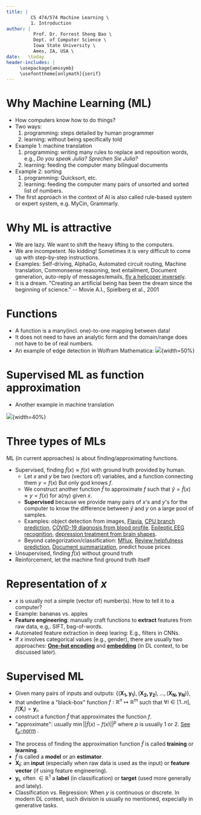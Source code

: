 ```yaml
---
title: | 
         CS 474/574 Machine Learning \
         1. Introduction
author: |
          Prof. Dr. Forrest Sheng Bao \
          Dept. of Computer Science \
          Iowa State University \
          Ames, IA, USA \
date:   \today
header-includes: |
     \usepackage{amssymb}
     \usefonttheme[onlymath]{serif}
---
```


# Why Machine Learning (ML)

- How computers know how to do things?
- Two ways:
    1. programming: steps detailed by human programmer
    2. learning: without being specifically told 
- Example 1: machine translation
    1. programming: writing many rules to replace and reposition words, e.g., 
    _Do you speak Julia?_ _Sprechen Sie Julia?_   
    2. learning: feeding the computer many bilingual documents 
- Example 2: sorting 
    1. programming: Quicksort, etc. 
    2. learning: feeding the computer many pairs of unsorted and sorted list of numbers. 
- The first approach in the context of AI is also called rule-based system or expert system, e.g. MyCin, Grammarly. 

# Why ML is attractive

- We are lazy. We want to shift the heavy lifting to the computers. 
- We are incompetent. No kidding! Sometimes it is very difficult to come up with step-by-step instructions. 
- Examples: Self-driving, AlphaGo, Automated circuit routing, Machine translation, Commonsense reasoning, text entailment, Document generation, auto-reply of messages/emails, [fly a helicoper inversely](https://www.youtube.com/watch?v=M-QUkgk3HyE). 
- It is a dream. "Creating an artificial being has been the dream since the beginning of science." -- Movie A.I., Spielberg et al., 2001

# Functions

* A function is a many(incl. one)-to-one mapping between data!
* It does not need to have an analytic form and the domain/range does not have to be of real numbers.
* An example of edge detection in Wolfram Mathematica:
![](./figs/Wolfram_edgedetect.png){width=50%}

# Supervised ML as function approximation
* Another example in machine translation

![](./figs/Wolfram_translate.png){width=40%}

# Three types of MLs

ML (in current approaches) is about finding/approximating functions. 

- Supervised, finding $\hat{f}(x) \approx f(x)$ with ground truth provided by human. 
    * Let $x$ and $y$ be two (vectors of) variables, and a function connecting them $y = f(x)$ But only god knows $f$. 
    * We construct another function $\hat{f}$ to approximate $f$ such that $\hat{y} = \hat{f}(x) \approx y = f(x)$ for a(ny) given $x$. 
    * **Supervised** because we  provide many pairs of $x$'s and $y$'s for the computer to know the difference between $\hat{y}$ and $y$ on a large pool of samples. 
    * Examples: object detection from images, [Flavia](http://flavia.sourceforge.net/), [CPU branch prediction](https://www.electronicdesign.com/technologies/microprocessors/article/21802106/ai-helps-amds-ryzen-take-on-intel),  [COVID-19 diagnosis from blood profile](https://arxiv.org/abs/2005.06546), [Epileptic EEG recognition](https://www.technologyreview.com/2009/04/29/213440/a-neural-net-that-diagnoses-epilepsy/), [depression treatment from brain shapes](https://mfr.osf.io/render?url=https://osf.io/b58jr/?action=download%26mode=render).
    * Beyond categorization/classification: [Mflux](https://journals.plos.org/ploscompbiol/article?id=10.1371/journal.pcbi.1004838), [Review helpfulness prediction](https://www.aclweb.org/anthology/P15-2007.pdf), [Document summarization](https://www.aclweb.org/anthology/E17-2112.pdf), predict house prices
- Unsupervised, finding $\hat{f}(x)$ without ground truth
- Reinforcement, let the machine find ground truth itself

# Representation of $x$

- $x$ is usually not a simple (vector of) number(s). How to tell it to a computer? 
- Example: bananas vs. apples
- **Feature engineering**: manually craft functions to **extract** features from raw data, e.g,. SIFT, bag-of-words. 
- Automated feature extraction in deep learing: E.g., filters in CNNs. 
- If $x$ involves categorical values (e.g., gender), there are usually two approaches: [**One-hot encoding**](https://scikit-learn.org/stable/modules/generated/sklearn.preprocessing.OneHotEncoder.html) and [**embedding**]() (in DL context, to be discussed later). 

# Supervised ML
- Given many pairs of inputs and outputs: $\{(\mathbf{X_1, y_1}), (\mathbf{X_2, y_2}), \dots, (\mathbf{X_N, y_N})\}$, 
- that underline a "black-box" function $f:\mathbb{R}^n \mapsto \mathbb{R}^m$ such that $\forall i \in [1..n], f(\mathbf{X}_i)=\mathbf{y}_i$, 
- construct a function $\hat{f}$ that approximates the function $f$. 
- "approximate": usually $\min || \hat{f}(x) - f(x)||^{p}$ where $p$ is usually 1 or 2. [See $\ell_p$-norm](https://en.wikipedia.org/wiki/Norm_(mathematics)) . 
<!-- - In other words, $f$ is a black box. And we need to find $\hat{f}$ that mimick the black box.  -->
- The process of finding the approximation function $\hat{f}$ is called **training** or **learning**. 
 - $\hat{f}$ is called a **model** or an **estimator**. 
- $\mathbf{X_i}$: an **input** (especially when raw data is used as the input) or **feature vector** (if using feature engineering). 
- $\mathbf{y_i}$, often $\in \mathbb{R}^1$ a **label** (in classification) or **target** (used more generally and lately). 
- Classification vs. Regression: When $y$ is continuous or discrete. In modern DL context, such division is usually no mentioned, expecially in generative tasks. 